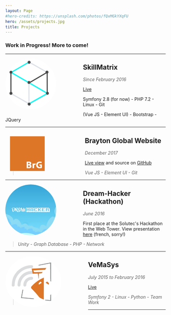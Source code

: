 ```yaml
---
layout: Page
#hero-credits: https://unsplash.com/photos/fQxMGkYXqFU
hero: /assets/projects.jpg
title: Projects
---
```


### Work in Progress! More to come!

---

<img style="height: 160px;border-radius: 50%;float: left;margin-right: 6em;margin-bottom: 1em;" src="/assets/skillmatrix-alt.png" alt="Zenika"/>

## SkillMatrix
> _Since February 2016_

[Live](http://skillmatrix.be/)

Symfony 2.8 (for now) - PHP 7.2 - Linux - Git

(Vue JS - Element UI) - Bootstrap - JQuery

---

<img style="height: 110px;float: left;margin: 1em;margin-right: 9em;" src="/assets/brayton_logo.png" alt="SkillMatrix"/>

## Brayton Global Website
> _December 2017_

[Live view](http://www.brayton-global.co.uk/) and source on
[GitHub](https://github.com/flibustier/brayton-global)
> _Vue JS - Element UI - Git_

---

<img style="height: 160px;border-radius: 50%;float: left;margin-right: 6em;margin-bottom: 1em;" src="/assets/dreamhacker.png" alt="VeMaSys"/>

## Dream-Hacker (Hackathon)
> _June 2016_

First place at the Solutec's Hackathon in the Web Tower. View presentation
[here](https://dreamhacker.jonathan.pl) (french, sorry!)
> _Unity - Graph Database - PHP - Network_

---

<img style="height: 160px;border-radius: 50%;float: left;margin-right: 6em;margin-bottom: 1em;" src="/assets/vemasys.png" alt="VeMaSys"/>

## VeMaSys
> _July 2015 to February 2016_

[Live](http://vemasys.com)
> _Symfony 2 - Linux - Python - Team Work_

---
